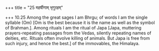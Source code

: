 +++
title = "25 महर्षीणाम् भृगुरहम्"

+++
10.25 Among the great sages I am Bhrgu; of words I am the single
syllable (Om) \[Om is the best because it is the name as well as the
symbol of Brahman.\]. Among rituals I am the ritual of Japa \[Japa,
muttering prayers-repeating passages from the Vedas, silently repeating
names of deities, etc. Rituals often involve killing of animals. But
Japa is free from such injury, and hence the best.\] of the immovables,
the Himalaya.
